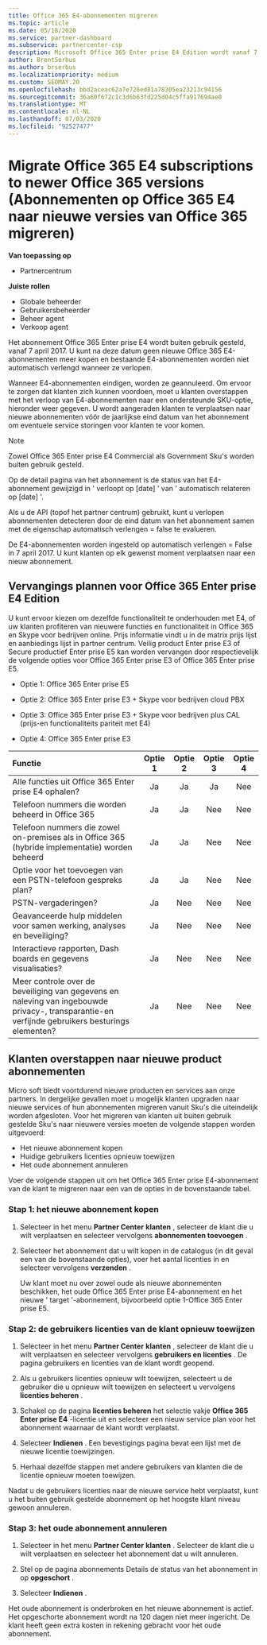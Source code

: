 ```yaml
---
title: Office 365 E4-abonnementen migreren
ms.topic: article
ms.date: 05/18/2020
ms.service: partner-dashboard
ms.subservice: partnercenter-csp
description: Microsoft Office 365 Enter prise E4 Edition wordt vanaf 7 april 2017 buiten gebruik gesteld. Meer informatie over het migreren van uw klanten abonnementen naar nieuwere versies van Office 365.
author: BrentSerbus
ms.author: brserbus
ms.localizationpriority: medium
ms.custom: SEOMAY.20
ms.openlocfilehash: bbd2aceac62a7e726ed81a78305ea23213c94156
ms.sourcegitcommit: 36a60f672c1c3d6b63fd225d04c5ffa917694ae0
ms.translationtype: MT
ms.contentlocale: nl-NL
ms.lasthandoff: 07/03/2020
ms.locfileid: "92527477"
---
```

# <a name="migrate-office-365-e4-subscriptions-to-newer-office-365-versions"></a>Migrate Office 365 E4 subscriptions to newer Office 365 versions (Abonnementen op Office 365 E4 naar nieuwe versies van Office 365 migreren)

**Van toepassing op**

-  Partnercentrum

**Juiste rollen**
-   Globale beheerder
-   Gebruikersbeheerder
-   Beheer agent
-   Verkoop agent

Het abonnement Office 365 Enter prise E4 wordt buiten gebruik gesteld, vanaf 7 april 2017. U kunt na deze datum geen nieuwe Office 365 E4-abonnementen meer kopen en bestaande E4-abonnementen worden niet automatisch verlengd wanneer ze verlopen.

Wanneer E4-abonnementen eindigen, worden ze geannuleerd. Om ervoor te zorgen dat klanten zich kunnen voordoen, moet u klanten overstappen met het verloop van E4-abonnementen naar een ondersteunde SKU-optie, hieronder weer gegeven. U wordt aangeraden klanten te verplaatsen naar nieuwe abonnementen vóór de jaarlijkse eind datum van het abonnement om eventuele service storingen voor klanten te voor komen. 

> [!NOTE]  
> Zowel Office 365 Enter prise E4 Commercial als Government Sku's worden buiten gebruik gesteld.
 
Op de detail pagina van het abonnement is de status van het E4-abonnement gewijzigd in ' verloopt op [date] ' van ' automatisch relateren op [date] '. 

Als u de API (topof het partner centrum) gebruikt, kunt u verlopen abonnementen detecteren door de eind datum van het abonnement samen met de eigenschap automatisch verlengen = false te evalueren. 

De E4-abonnementen worden ingesteld op automatisch verlengen = False in 7 april 2017. U kunt klanten op elk gewenst moment verplaatsen naar een nieuw abonnement. 

## <a name="office-365-enterprise-e4-edition-replacement-plans"></a>Vervangings plannen voor Office 365 Enter prise E4 Edition

U kunt ervoor kiezen om dezelfde functionaliteit te onderhouden met E4, of uw klanten profiteren van nieuwere functies en functionaliteit in Office 365 en Skype voor bedrijven online. Prijs informatie vindt u in de matrix prijs lijst en aanbiedings lijst in partner centrum. Veilig product Enter prise E3 of Secure productief Enter prise E5 kan worden vervangen door respectievelijk de volgende opties voor Office 365 Enter prise E3 of Office 365 Enter prise E5.

- Optie 1: Office 365 Enter prise E5

- Optie 2: Office 365 Enter prise E3 + Skype voor bedrijven cloud PBX

- Optie 3: Office 365 Enter prise E3 + Skype voor bedrijven plus CAL (prijs-en functionaliteits pariteit met E4)

- Optie 4: Office 365 Enter prise E3


| Functie | Optie 1 | Optie 2 | Optie 3 | Optie 4 |
| :---    | :------: |   :---:  |   :---:  |   :---:  |
| Alle functies uit Office 365 Enter prise E4 ophalen? | Ja | Ja | Ja | Nee |
| Telefoon nummers die worden beheerd in Office 365 | Ja | Ja | Nee | Nee |
| Telefoon nummers die zowel on-premises als in Office 365 (hybride implementatie) worden beheerd | Ja | Ja | Nee | Nee |
| Optie voor het toevoegen van een PSTN-telefoon gespreks plan? | Ja | Ja | Nee | Nee |
| PSTN-vergaderingen? | Ja | Nee | Nee | Nee |
| Geavanceerde hulp middelen voor samen werking, analyses en beveiliging? | Ja | Nee | Nee | Nee |
| Interactieve rapporten, Dash boards en gegevens visualisaties? | Ja | Nee | Nee | Nee | 
| Meer controle over de beveiliging van gegevens en naleving van ingebouwde privacy-, transparantie-en verfijnde gebruikers besturings elementen? | Ja | Nee | Nee | Nee | 

## <a name="transition-customers-to-new-product-plans"></a>Klanten overstappen naar nieuwe product abonnementen

Micro soft biedt voortdurend nieuwe producten en services aan onze partners. In dergelijke gevallen moet u mogelijk klanten upgraden naar nieuwe services of hun abonnementen migreren vanuit Sku's die uiteindelijk worden afgesloten. Voor het migreren van klanten uit buiten gebruik gestelde Sku's naar nieuwere versies moeten de volgende stappen worden uitgevoerd:

-   Het nieuwe abonnement kopen
-   Huidige gebruikers licenties opnieuw toewijzen
-   Het oude abonnement annuleren

Voer de volgende stappen uit om het Office 365 Enter prise E4-abonnement van de klant te migreren naar een van de opties in de bovenstaande tabel.

### <a name="step-1---purchase-the-new-subscription"></a>Stap 1: het nieuwe abonnement kopen

1. Selecteer in het menu **Partner Center** **klanten** , selecteer de klant die u wilt verplaatsen en selecteer vervolgens **abonnementen toevoegen** .

2. Selecteer het abonnement dat u wilt kopen in de catalogus (in dit geval een van de bovenstaande opties), voer het aantal licenties in en selecteer vervolgens **verzenden** .

   Uw klant moet nu over zowel oude als nieuwe abonnementen beschikken, het oude Office 365 Enter prise E4-abonnement en het nieuwe ' target '-abonnement, bijvoorbeeld optie 1-Office 365 Enter prise E5.

### <a name="step-2---reassign-the-customers-users-licenses"></a>Stap 2: de gebruikers licenties van de klant opnieuw toewijzen

1. Selecteer in het menu **Partner Center** **klanten** , selecteer de klant die u wilt verplaatsen en selecteer vervolgens **gebruikers en licenties** . De pagina gebruikers en licenties van de klant wordt geopend.

2. Als u gebruikers licenties opnieuw wilt toewijzen, selecteert u de gebruiker die u opnieuw wilt toewijzen en selecteert u vervolgens **licenties beheren** .

3. Schakel op de pagina **licenties beheren** het selectie vakje **Office 365 Enter prise E4** -licentie uit en selecteer een nieuw service plan voor het abonnement waarnaar de klant wordt verplaatst.

4. Selecteer **Indienen** . Een bevestigings pagina bevat een lijst met de nieuwe licentie toewijzingen.

5. Herhaal dezelfde stappen met andere gebruikers van klanten die de licentie opnieuw moeten toewijzen.

Nadat u de gebruikers licenties naar de nieuwe service hebt verplaatst, kunt u het buiten gebruik gestelde abonnement op het hoogste klant niveau gewoon annuleren.

### <a name="step-3---cancel-the-old-subscription"></a>Stap 3: het oude abonnement annuleren

1. Selecteer in het menu **Partner Center** **klanten** . Selecteer de klant die u wilt verplaatsen en selecteer het abonnement dat u wilt annuleren.

2. Stel op de pagina abonnements Details de status van het abonnement in op **opgeschort** .

3. Selecteer **Indienen** .

Het oude abonnement is onderbroken en het nieuwe abonnement is actief. Het opgeschorte abonnement wordt na 120 dagen niet meer ingericht. De klant heeft geen extra kosten in rekening gebracht voor het oude abonnement.



 



